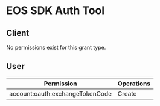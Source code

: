 # EOS SDK Auth Tool

## Client
No permissions exist for this grant type.

## User
| Permission | Operations |
| - | - |
| account:oauth:exchangeTokenCode | Create |